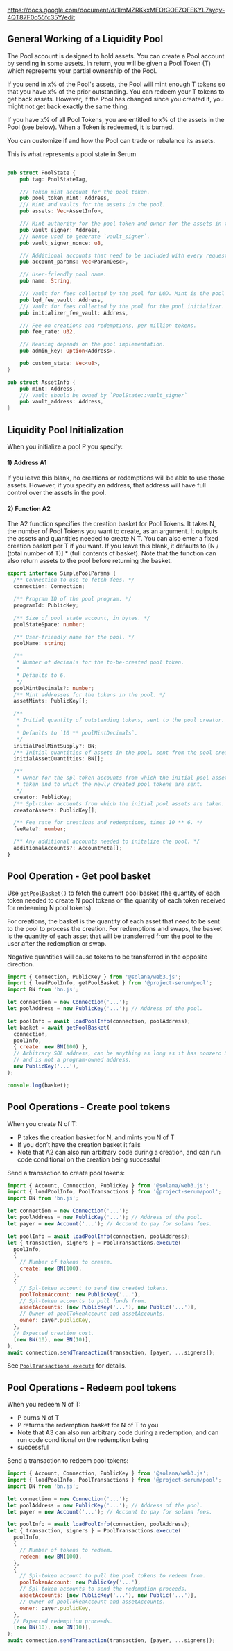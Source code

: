 https://docs.google.com/document/d/1lmMZRKkxMFOtGOEZOFEKYL7syqv-4QT87F0o55fc35Y/edit

## General Working of a Liquidity Pool
The Pool account is designed to hold assets. You can create a Pool account by sending in some assets. In return, you will 
be given a Pool Token (T) which represents your partial ownership of the Pool.

If you send in x% of the Pool's assets, the Pool will mint enough T tokens so that you have x% of the prior outstanding. 
You can redeem your T tokens to get back assets. However, if the Pool has changed since you created it, you 
might not get back exactly the same thing.

If you have x% of all Pool Tokens, you are entitled to x% of the assets in the Pool (see below). When a Token is redeemed, 
it is burned.

You can customize if and how the Pool can trade or rebalance its assets.

This is what represents a pool state in Serum
```rust

pub struct PoolState {
    pub tag: PoolStateTag,

    /// Token mint account for the pool token.
    pub pool_token_mint: Address,
    /// Mint and vaults for the assets in the pool.
    pub assets: Vec<AssetInfo>,

    /// Mint authority for the pool token and owner for the assets in the pool.
    pub vault_signer: Address,
    /// Nonce used to generate `vault_signer`.
    pub vault_signer_nonce: u8,

    /// Additional accounts that need to be included with every request.
    pub account_params: Vec<ParamDesc>,

    /// User-friendly pool name.
    pub name: String,

    /// Vault for fees collected by the pool for LQD. Mint is the pool token mint.
    pub lqd_fee_vault: Address,
    /// Vault for fees collected by the pool for the pool initializer. Mint is the pool token mint.
    pub initializer_fee_vault: Address,

    /// Fee on creations and redemptions, per million tokens.
    pub fee_rate: u32,

    /// Meaning depends on the pool implementation.
    pub admin_key: Option<Address>,

    pub custom_state: Vec<u8>,
}

pub struct AssetInfo {
    pub mint: Address,
    /// Vault should be owned by `PoolState::vault_signer`
    pub vault_address: Address,
}

```
## Liquidity Pool Initialization
When you initialize a pool P you specify:
#### 1) Address A1
If you leave this blank, no creations or redemptions will be able to use those assets. However, if you specify an 
address, that address will have full control over the assets in the pool.

#### 2) Function A2
The A2 function specifies the creation basket for Pool Tokens. It takes N, the number of Pool Tokens you want to 
create, as an argument. It outputs the assets and quantities needed to create N T. You can also enter a fixed creation 
basket per T if you want. If you leave this blank, it defaults to [N / (total number of T)] * (full contents of basket). 
Note that the function can also return assets to the pool before returning the basket.


```typescript
export interface SimplePoolParams {
  /** Connection to use to fetch fees. */
  connection: Connection;

  /** Program ID of the pool program. */
  programId: PublicKey;

  /** Size of pool state account, in bytes. */
  poolStateSpace: number;

  /** User-friendly name for the pool. */
  poolName: string;

  /**
   * Number of decimals for the to-be-created pool token.
   *
   * Defaults to 6.
   */
  poolMintDecimals?: number;
  /** Mint addresses for the tokens in the pool. */
  assetMints: PublicKey[];

  /**
   * Initial quantity of outstanding tokens, sent to the pool creator.
   *
   * Defaults to `10 ** poolMintDecimals`.
   */
  initialPoolMintSupply?: BN;
  /** Initial quantities of assets in the pool, sent from the pool creator. */
  initialAssetQuantities: BN[];

  /**
   * Owner for the spl-token accounts from which the initial pool assets are
   * taken and to which the newly created pool tokens are sent.
   */
  creator: PublicKey;
  /** Spl-token accounts from which the initial pool assets are taken. */
  creatorAssets: PublicKey[];

  /** Fee rate for creations and redemptions, times 10 ** 6. */
  feeRate?: number;

  /** Any additional accounts needed to initalize the pool. */
  additionalAccounts?: AccountMeta[];
}
```

## Pool Operation - Get pool basket

Use [`getPoolBasket()`](https://project-serum.github.io/serum-ts/pool/modules/_index_.html#getpoolbasket)
to fetch the current pool basket (the quantity of each token needed to create N pool tokens
or the quantity of each token received for redeeming N pool tokens).

For creations, the basket is the quantity of each asset that need to be sent to the pool to process the creation. For 
redemptions and swaps, the basket is the quantity of each asset that will be transferred from the pool to the user after 
the redemption or swap.

Negative quantities will cause tokens to be transferred in the opposite direction.


```js
import { Connection, PublicKey } from '@solana/web3.js';
import { loadPoolInfo, getPoolBasket } from '@project-serum/pool';
import BN from 'bn.js';

let connection = new Connection('...');
let poolAddress = new PublicKey('...'); // Address of the pool.

let poolInfo = await loadPoolInfo(connection, poolAddress);
let basket = await getPoolBasket(
  connection,
  poolInfo,
  { create: new BN(100) },
  // Arbitrary SOL address, can be anything as long as it has nonzero SOL
  // and is not a program-owned address.
  new PublicKey('...'),
);

console.log(basket);
```

## Pool Operations - Create pool tokens
When you create N of T:
* P takes the creation basket for N, and mints you N of T
* If you don’t have the creation basket it fails
* Note that A2 can also run arbitrary code during a creation, and can run code conditional on the creation being successful

Send a transaction to create pool tokens:

```js
import { Account, Connection, PublicKey } from '@solana/web3.js';
import { loadPoolInfo, PoolTransactions } from '@project-serum/pool';
import BN from 'bn.js';

let connection = new Connection('...');
let poolAddress = new PublicKey('...'); // Address of the pool.
let payer = new Account('...'); // Account to pay for solana fees.

let poolInfo = await loadPoolInfo(connection, poolAddress);
let { transaction, signers } = PoolTransactions.execute(
  poolInfo,
  {
    // Number of tokens to create.
    create: new BN(100),
  },
  {
    // Spl-token account to send the created tokens.
    poolTokenAccount: new PublicKey('...'),
    // Spl-token accounts to pull funds from.
    assetAccounts: [new PublicKey('...'), new Public('...')],
    // Owner of poolTokenAccount and assetAccounts.
    owner: payer.publicKey,
  },
  // Expected creation cost.
  [new BN(10), new BN(10)],
);
await connection.sendTransaction(transaction, [payer, ...signers]);
```

See [`PoolTransactions.execute`](https://project-serum.github.io/serum-ts/pool/classes/_index_.pooltransactions.html#execute) for details.

## Pool Operations - Redeem pool tokens
When you redeem N of T:
* P burns N of T
* P returns the redemption basket for N of T to you
* Note that A3 can also run arbitrary code during a redemption, and can run code conditional on the redemption being 
* successful


Send a transaction to redeem pool tokens:

```js
import { Account, Connection, PublicKey } from '@solana/web3.js';
import { loadPoolInfo, PoolTransactions } from '@project-serum/pool';
import BN from 'bn.js';

let connection = new Connection('...');
let poolAddress = new PublicKey('...'); // Address of the pool.
let payer = new Account('...'); // Account to pay for solana fees.

let poolInfo = await loadPoolInfo(connection, poolAddress);
let { transaction, signers } = PoolTransactions.execute(
  poolInfo,
  {
    // Number of tokens to redeem.
    redeem: new BN(100),
  },
  {
    // Spl-token account to pull the pool tokens to redeem from.
    poolTokenAccount: new PublicKey('...'),
    // Spl-token accounts to send the redemption proceeds.
    assetAccounts: [new PublicKey('...'), new Public('...')],
    // Owner of poolTokenAccount and assetAccounts.
    owner: payer.publicKey,
  },
  // Expected redemption proceeds.
  [new BN(10), new BN(10)],
);
await connection.sendTransaction(transaction, [payer, ...signers]);
```
